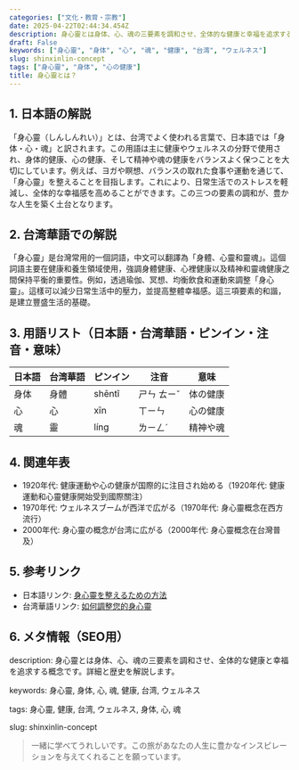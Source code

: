```yaml
---
categories: ["文化・教育・宗教"]
date: 2025-04-22T02:44:34.454Z
description: 身心靈とは身体、心、魂の三要素を調和させ、全体的な健康と幸福を追求する概念です。詳細と歴史を解説します。
draft: False
keywords: ["身心靈", "身体", "心", "魂", "健康", "台湾", "ウェルネス"]
slug: shinxinlin-concept
tags: ["身心靈", "身体", "心の健康"]
title: 身心靈とは？
---
```




## 1. 日本語の解説  
「身心靈（しんしんれい）」とは、台湾でよく使われる言葉で、日本語では「身体・心・魂」と訳されます。この用語は主に健康やウェルネスの分野で使用され、身体的健康、心の健康、そして精神や魂の健康をバランスよく保つことを大切にしています。例えば、ヨガや瞑想、バランスの取れた食事や運動を通じて、「身心靈」を整えることを目指します。これにより、日常生活でのストレスを軽減し、全体的な幸福感を高めることができます。この三つの要素の調和が、豊かな人生を築く土台となります。

## 2. 台湾華語での解説  
「身心靈」是台灣常用的一個詞語，中文可以翻譯為「身體、心靈和靈魂」。這個詞語主要在健康和養生領域使用，強調身體健康、心裡健康以及精神和靈魂健康之間保持平衡的重要性。例如，透過瑜伽、冥想、均衡飲食和運動來調整「身心靈」。這樣可以減少日常生活中的壓力，並提高整體幸福感。這三項要素的和諧，是建立豐盛生活的基礎。

## 3. 用語リスト（日本語・台湾華語・ピンイン・注音・意味）  

| 日本語 | 台湾華語 | ピンイン | 注音 | 意味 |
|--------|----------|----------|------|------|
| 身体   | 身體     | shēntǐ   | ㄕㄣ ㄊㄧˇ | 体の健康 |
| 心     | 心       | xīn      | ㄒㄧㄣ   | 心の健康 |
| 魂     | 靈       | líng     | ㄌㄧㄥˊ | 精神や魂 |

## 4. 関連年表  

- 1920年代: 健康運動や心の健康が国際的に注目され始める（1920年代: 健康運動和心靈健康開始受到國際關注）
- 1970年代: ウェルネスブームが西洋で広がる（1970年代: 身心靈概念在西方流行）
- 2000年代: 身心靈の概念が台湾に広がる（2000年代: 身心靈概念在台灣普及）

## 5. 参考リンク  

- 日本語リンク: [身心靈を整えるための方法](https://www.japanesewellness.jp)
- 台湾華語リンク: [如何調整您的身心靈](https://www.wellnesstaiwan.tw)

## 6. メタ情報（SEO用）  

description: 身心靈とは身体、心、魂の三要素を調和させ、全体的な健康と幸福を追求する概念です。詳細と歴史を解説します。

keywords: 身心靈, 身体, 心, 魂, 健康, 台湾, ウェルネス

tags: 身心靈, 健康, 台湾, ウェルネス, 身体, 心, 魂

slug: shinxinlin-concept

> 一緒に学べてうれしいです。この旅があなたの人生に豊かなインスピレーションを与えてくれることを願っています。